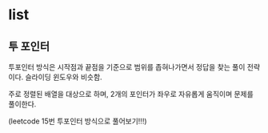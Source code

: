 # list

## 투 포인터

투포인터 방식은 시작점과 끝점을 기준으로 범위를 좁혀나가면서 정답을 찾는 풀이 전략이다. 슬라이딩 윈도우와 비슷함.

주로 정렬된 배열을 대상으로 하며, 2개의 포인터가 좌우로 자유롭게 움직이며 문제를 풀이한다.

(leetcode 15번 투포인터 방식으로 풀어보기!!!)
